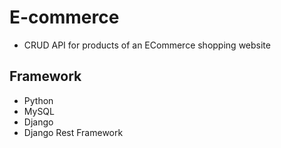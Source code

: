 # E-commerce

- CRUD API for products of an ECommerce shopping website


## Framework

- Python
- MySQL
- Django
- Django Rest Framework


